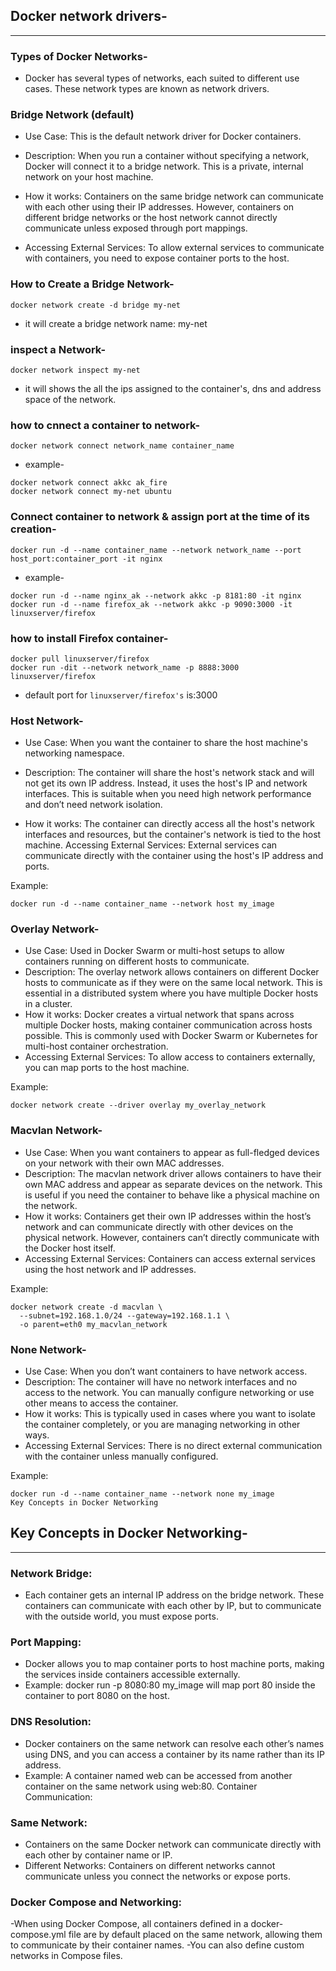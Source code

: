 ## Docker network drivers-
---
### Types of Docker Networks-
- Docker has several types of networks, each suited to different use cases. These network types are known as network drivers.

### Bridge Network (default)
- Use Case: This is the default network driver for Docker containers.
- Description: When you run a container without specifying a network, Docker will connect it to a bridge network. This is a private, internal network on your host machine.

- How it works: Containers on the same bridge network can communicate with each other using their IP addresses. However, containers on different bridge networks or the host network cannot directly communicate unless exposed through port mappings.

- Accessing External Services: To allow external services to communicate with containers, you need to expose container ports to the host.

### How to Create a Bridge Network-
```
docker network create -d bridge my-net
```
- it will create a bridge network name: my-net

### inspect a Network-
```
docker network inspect my-net
```
- it will shows the all the ips assigned to the container's, dns and address space of the network.
### how to cnnect a container to network-
```
docker network connect network_name container_name
```
- example-
```
docker network connect akkc ak_fire
docker network connect my-net ubuntu
```
### Connect container to network & assign port at the time of its creation-
```
docker run -d --name container_name --network network_name --port host_port:container_port -it nginx
```
- example-
```
docker run -d --name nginx_ak --network akkc -p 8181:80 -it nginx
docker run -d --name firefox_ak --network akkc -p 9090:3000 -it linuxserver/firefox
```
### how to install Firefox container-
```
docker pull linuxserver/firefox
docker run -dit --network network_name -p 8888:3000 linuxserver/firefox
```
- default port for `linuxserver/firefox's` is:3000


### Host Network-
- Use Case: When you want the container to share the host machine's networking namespace.
- Description: The container will share the host's network stack and will not get its own IP address. Instead, it uses the host's IP and network interfaces. This is suitable when you need high network performance and don’t need network isolation.

- How it works: The container can directly access all the host's network interfaces and resources, but the container's network is tied to the host machine.
 Accessing External Services: External services can communicate directly with the container using the host's IP address and ports.

Example:
```
docker run -d --name container_name --network host my_image
```
### Overlay Network-
- Use Case: Used in Docker Swarm or multi-host setups to allow containers running on different hosts to communicate.
- Description: The overlay network allows containers on different Docker hosts to communicate as if they were on the same local network. This is essential in a distributed system where you have multiple Docker hosts in a cluster.
- How it works: Docker creates a virtual network that spans across multiple Docker hosts, making container communication across hosts possible. This is commonly used with Docker Swarm or Kubernetes for multi-host container orchestration.
- Accessing External Services: To allow access to containers externally, you can map ports to the host machine.

Example:
```
docker network create --driver overlay my_overlay_network
```

### Macvlan Network-
- Use Case: When you want containers to appear as full-fledged devices on your network with their own MAC addresses.
- Description: The macvlan network driver allows containers to have their own MAC address and appear as separate devices on the network. This is useful if you need the container to behave like a physical machine on the network.
- How it works: Containers get their own IP addresses within the host’s network and can communicate directly with other devices on the physical network. However, containers can’t directly communicate with the Docker host itself.
- Accessing External Services: Containers can access external services using the host network and IP addresses.

Example:
```
docker network create -d macvlan \
  --subnet=192.168.1.0/24 --gateway=192.168.1.1 \
  -o parent=eth0 my_macvlan_network
```
### None Network-
- Use Case: When you don’t want containers to have network access.
- Description: The container will have no network interfaces and no access to the network. You can manually configure networking or use other means to access the container.
- How it works: This is typically used in cases where you want to isolate the container completely, or you are managing networking in other ways.
- Accessing External Services: There is no direct external communication with the container unless manually configured.

Example:
```
docker run -d --name container_name --network none my_image
Key Concepts in Docker Networking
```
## Key Concepts in Docker Networking-
---
### Network Bridge:
- Each container gets an internal IP address on the bridge network. These containers can communicate with each other by IP, but to communicate with the outside world, you must expose ports.

### Port Mapping:
- Docker allows you to map container ports to host machine ports, making the services inside containers accessible externally.
- Example: docker run -p 8080:80 my_image will map port 80 inside the container to port 8080 on the host.

### DNS Resolution:
- Docker containers on the same network can resolve each other’s names using DNS, and you can access a container by its name rather than its IP address.
- Example: A container named web can be accessed from another container on the same network using web:80.
Container Communication:

### Same Network: 
- Containers on the same Docker network can communicate directly with each other by container name or IP.
- Different Networks: Containers on different networks cannot communicate unless you connect the networks or expose ports.
### Docker Compose and Networking:
-When using Docker Compose, all containers defined in a docker-compose.yml file are by default placed on the same network, allowing them to communicate by their container names.
-You can also define custom networks in Compose files.

